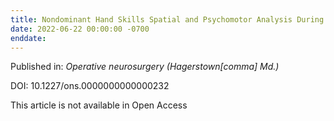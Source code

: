 ```yaml
---
title: Nondominant Hand Skills Spatial and Psychomotor Analysis During a Complex Virtual Reality Neurosurgical Task-A Case Series Study.
date: 2022-06-22 00:00:00 -0700
enddate:
---
```


Published in: *Operative neurosurgery (Hagerstown[comma] Md.)*

DOI: 10.1227/ons.0000000000000232

This article is not available in Open Access


